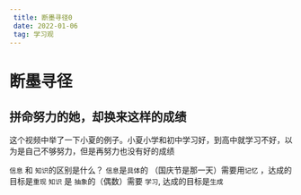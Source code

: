 ```yaml
---
 title: 断墨寻径0
 date: 2022-01-06
 tag: 学习观
---
```


# 断墨寻径

## 拼命努力的她，却换来这样的成绩

这个视频中举了一下小夏的例子。小夏小学和初中学习好，到高中就学习不好，以为是自己不够努力，但是再努力也没有好的成绩

`信息` 和 `知识`的区别是什么？ 
`信息`是`具体`的 （国庆节是那一天）需要用`记忆` ，达成的目标是`重现`
`知识` 是 `抽象`的（偶数）需要 `学习`, 达成的目标是`生成`

